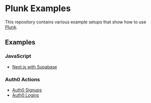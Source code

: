 # Plunk Examples
This repository contains various example setups that show how to use [Plunk](https://www.useplunk.com).

## Examples
### JavaScript
- [Next.js with Supabase](/next-supabase)

### Auth0 Actions
- [Auth0 Signups](/auth0-signups)
- [Auth0 Logins](/auth0-logins)